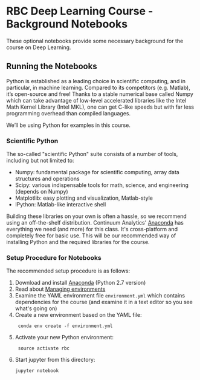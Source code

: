 # RBC Deep Learning Course - Background Notebooks
These optional notebooks provide some necessary background for the course
on Deep Learning.

## Running the Notebooks

Python is established as a leading choice in scientific computing, and in
particular, in machine learning. Compared to its competitors (e.g. Matlab), it’s
open-source and free! Thanks to a stable numerical base called Numpy which can
take advantage of low-level accelerated libraries like the Intel Math Kernel
Library (Intel MKL), one can get C-like speeds but with far less programming
overhead than compiled languages.

We’ll be using Python for examples in this course.

### Scientific Python

The so-called "scientific Python" suite consists of a number of tools, including
but not limited to:

* Numpy: fundamental package for scientific computing, array data structures and
  operations
* Scipy: various indispensable tools for math, science, and engineering (depends
  on Numpy)
* Matplotlib: easy plotting and visualization, Matlab-style
* IPython: Matlab-like interactive shell

Building these libraries on your own is often a hassle, so we recommend using an
off-the-shelf distribution. Continuum Analytics' [Anaconda] has everything we
need (and more) for this class. It's cross-platform and completely free for
basic use. This will be our recommended way of installing Python and the
required libraries for the course.

### Setup Procedure for Notebooks

The recommended setup procedure is as follows:

1. Download and install [Anaconda] (Python 2.7 version)
2. Read about
   [Managing environments](http://conda.pydata.org/docs/using/envs.html)
3. Examine the YAML environment file `environment.yml` which contains
   dependencies for the course (and examine it in a text editor so you see
   what's going on)
4. Create a new environment based on the YAML file:
   ```
    conda env create -f environment.yml
    ```
5. Activate your new Python environment:
   ```
    source activate rbc
    ```
6. Start jupyter from this directory:
   ```
   jupyter notebook
   ```

[Anaconda]: https://docs.continuum.io/anaconda/
[Pycharm]: https://www.jetbrains.com/student/
